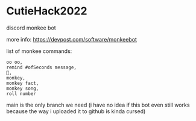 # CutieHack2022
discord monkee bot

more info: https://devpost.com/software/monkeebot


list of monkee commands:

```
oo oo,
remind #ofSeconds message,
🍌,
monkey,
monkey fact,
monkey song,
roll number
```



main is the only branch we need (i have no idea if this bot even still works because the way i uploaded it to github is kinda cursed)
